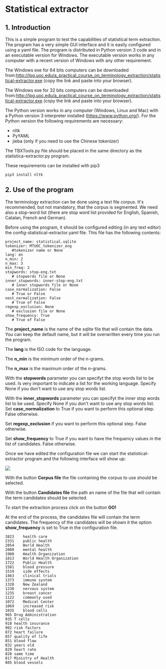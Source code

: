 # Statistical extractor

## 1. Introduction

This is a simple program to test the capabilities of statistical term extraction. The program has a very simple GUI interface and it is easily configured using a yaml file. The program is distributed in Python version 3 code and in an executable version for Windows. The executable version works in any computer with a recent version of Windows with any other requirement. 

The Windows exe for 64 bits computers can be downloaded from:http://lpg.uoc.edu/a_practical_course_on_terminology_extraction/statistical-extractor.exe
(copy the link and paste into your browser).

The Windows exe for 32 bits computers can be downloaded from:http://lpg.uoc.edu/a_practical_course_on_terminology_extraction/statistical-extractor.exe
(copy the link and paste into your browser).

The Python version works in any computer (Windows, Linux and Mac) with a Python version 3 interpreter installed (https://www.python.org/). For the Python version the following requirements are necessary:

* nltk
* PyYAML
* jieba (only if you need to use the Chinese tokenizer)

The TBXTools.py file should be placed in the same directory as the statistica-extractor.py program.

These requirements can be installed with pip3

```pip3 install nltk```

## 2. Use of the program

The terminology extraction can be done using a text file corpus. It's recommended, but not mandatory, that the corpus is segmented. We need also a stop-word list (there are stop word list provided for English, Spanish, Catalan, French and German).

Before using the program, it should be configured editing (in any text editor) the config-statistical-extractor.yaml file. This file has the following contents:

```
project_name: statistical.sqlite
tokenizer: MTUOC_tokenizer_eng
   #tokenizer name or None
lang: en
n_min: 2
n_max: 3
min_freq: 2
stopwords: stop-eng.txt
   # stopwords file or None
inner_stopwords: inner-stop-eng.txt
   # inner stopwords file or None
case_normalization: False
   # True or False
nest_normalization: False
   # True of False
regexp_exclusion: None
   # exclusion file or None
show_frequency: True
   # True of False
```

The **project_name** is the name of the sqlite file that will contain the data. You can keep the default name, but it will be overwritten every time you run the program. 

The **lang** is the ISO code for the language. 

The **n_min** is the minimum order of the n-grams.

The **n_max** is the maximum order of the n-grams.

With the **stopwords** parameter you can specifyt the stop words list to be used. Is very important to indicate a list for the working language. Specify None if you don't want to use any stop words list.

With the **inner_stopwords** parameter you can specifyt the inner stop words list to be used. Specify None if you don't want to use any stop words list.
Set **case_normalization** to True if you want to perform this optional step. False otherwise.

Set **regexp_exclusion** if you want to perform this optional step. False otherwise.

Set **show_frequency** to True if you want to have the frequency values in the list of candidates. False otherwise.

Once we have edited the configuration file we can start the statistical-extractor program and the following interface will show up:

![](https://github.com/aoliverg/a_practical_course_on_terminology_extraction/blob/main/statistical_extractor/statistical_extractor_GUI_interface.PNG)

With the button **Corpus file** the file containing the corpus to use should be selected.

With the button **Candidates file** the path an name of the file that will contain the term candidates should be selected.

To start the extraction process click on the button **GO!**

At the end of the process, the candidates file will contain the term candidates. The frequency of the candidates will be shown it the option **show_frequency** is set to True in the configuration file.

```
3823	health care
2331	public health
2054	World Health
2008	mental health
1900	Health Organization
1813	World Health Organization
1722	Public Health
1581	blood pressure
1519	side effects
1463	clinical trials
1373	immune system
1328	New Zealand
1238	nervous system
1235	breast cancer
1122	commonly used
1072	Medical Center
1069	increased risk
1035	blood cells
965	Drug Administration
935	T cells
918	health insurance
902	risk factors
872	heart failure
857	quality of life
851	blood flow
832	years old
829	heart rate
828	same time
817	Ministry of Health
805	blood vessels
```
